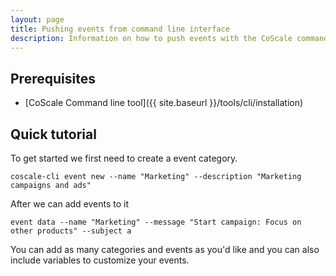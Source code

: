 ```yaml
---
layout: page
title: Pushing events from command line interface
description: Information on how to push events with the CoScale command line interface tool.
---
```


## Prerequisites

* [CoScale Command line tool]({{ site.baseurl }}/tools/cli/installation)

## Quick tutorial

To get started we first need to create a event category.

`coscale-cli event new --name "Marketing" --description "Marketing campaigns and ads"`

After we can add events to it

`event data --name "Marketing" --message "Start campaign: Focus on other products" --subject a`

You can add as many categories and events as you'd like and you can also include variables to customize your events.
